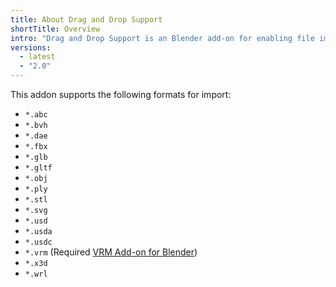 ```yaml
---
title: About Drag and Drop Support
shortTitle: Overview
intro: "Drag and Drop Support is an Blender add-on for enabling file imports by drag-and-drop via Explorer."
versions:
  - latest
  - "2.0"
---
```


This addon supports the following formats for import:

- `*.abc`
- `*.bvh`
- `*.dae`
- `*.fbx`
- `*.glb`
- `*.gltf`
- `*.obj`
- `*.ply`
- `*.stl`
- `*.svg`
- `*.usd`
- `*.usda`
- `*.usdc`
- `*.vrm` (Required [VRM Add-on for Blender](https://github.com/saturday06/VRM-Addon-for-Blender))
- `*.x3d`
- `*.wrl`
